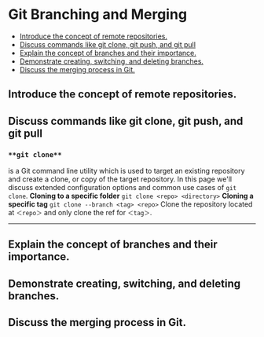 # Git Branching and Merging
- [Introduce the concept of remote repositories.](#introduce-the-concept-of-remote-repositories)
- [Discuss commands like git clone, git push, and git pull](#discuss-commands-like-git-clone-git-push-and-git-pull)
- [Explain the concept of branches and their importance.](#explain-the-concept-of-branches-and-their-importance)
- [Demonstrate creating, switching, and deleting branches.](#demonstrate-creating-switching-and-deleting-branches)
- [Discuss the merging process in Git.](#discuss-the-merging-process-in-git)

## Introduce the concept of remote repositories.
## Discuss commands like git clone, git push, and git pull
### `**git clone**`
is a Git command line utility which is used to target an existing repository and create a clone, or copy of the target repository. In this page we'll discuss extended configuration options and common use cases of `git clone`.
**Cloning to a specific folder**
`git clone <repo> <directory>`
**Cloning a specific tag**
`git clone --branch <tag> <repo>`
Clone the repository located at `＜repo＞` and only clone the ref for `＜tag＞`.
***
## Explain the concept of branches and their importance.
## Demonstrate creating, switching, and deleting branches.
## Discuss the merging process in Git.